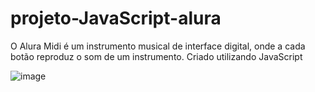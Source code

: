 # projeto-JavaScript-alura
 O Alura Midi é um instrumento musical de interface digital, onde a cada botão reproduz o som de um instrumento. 
 Criado utilizando JavaScript

![image](https://github.com/Elliens/projeto-JavaScript-alura/assets/60245605/f6afea51-979c-444c-a95c-1bd5781fe81f)

